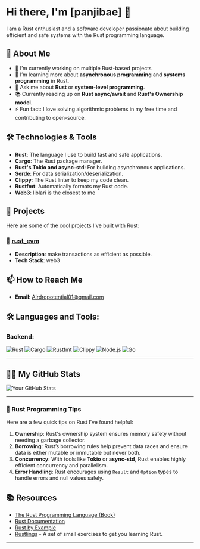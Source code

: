 # Hi there, I'm [panjibae] 👋

I am a Rust enthusiast and a software developer passionate about building efficient and safe systems with the Rust programming language.

## 🚀 About Me

- 🔭 I’m currently working on multiple Rust-based projects
- 🌱 I’m learning more about **asynchronous programming** and **systems programming** in Rust.
- 💬 Ask me about **Rust** or **system-level programming**.
- 📚 Currently reading up on **Rust async/await** and **Rust's Ownership model**.
- ⚡ Fun fact: I love solving algorithmic problems in my free time and contributing to open-source.

## 🛠️ Technologies & Tools

- **Rust**: The language I use to build fast and safe applications.
- **Cargo**: The Rust package manager.
- **Rust's Tokio and async-std**: For building asynchronous applications.
- **Serde**: For data serialization/deserialization.
- **Clippy**: The Rust linter to keep my code clean.
- **Rustfmt**: Automatically formats my Rust code.
- **Web3**: liblari is the closest to me 

## 🚧 Projects

Here are some of the cool projects I've built with Rust:

### 📝 [rust_evm](https://github.com/panjibae/rust_evm.git)
- **Description**: make transactions as efficient as possible.
- **Tech Stack**: web3

## 📫 How to Reach Me


- **Email**: [Airdropotential01@gmail.com](mailto:youremail@example.com)


## 🛠 Languages and Tools:
### Backend:
![Rust](https://img.shields.io/badge/Rust-000000?style=for-the-badge&logo=rust&logoColor=white)
![Cargo](https://img.shields.io/badge/Cargo-000000?style=for-the-badge&logo=cargo&logoColor=white)
![Rustfmt](https://img.shields.io/badge/Rustfmt-000000?style=for-the-badge&logo=rust&logoColor=white)
![Clippy](https://img.shields.io/badge/Clippy-000000?style=for-the-badge&logo=rust&logoColor=white)
![Node.js](https://img.shields.io/badge/Node.js-339933?style=for-the-badge&logo=nodedotjs&logoColor=white)
![Go](https://img.shields.io/badge/Go-00ADD8?style=for-the-badge&logo=go&logoColor=white)

---

## 🧑‍💻 My GitHub Stats

![Your GitHub Stats](https://github-readme-stats.vercel.app/api?username=panjibae&show_icons=true&theme=radical)

---

### 🤖 Rust Programming Tips

Here are a few quick tips on Rust I’ve found helpful:

1. **Ownership**: Rust's ownership system ensures memory safety without needing a garbage collector.
2. **Borrowing**: Rust’s borrowing rules help prevent data races and ensure data is either mutable or immutable but never both.
3. **Concurrency**: With tools like **Tokio** or **async-std**, Rust enables highly efficient concurrency and parallelism.
4. **Error Handling**: Rust encourages using `Result` and `Option` types to handle errors and null values safely.

## 📚 Resources

- [The Rust Programming Language (Book)](https://doc.rust-lang.org/book/)
- [Rust Documentation](https://doc.rust-lang.org/)
- [Rust by Example](https://doc.rust-lang.org/stable/rust-by-example/)
- [Rustlings](https://github.com/rust-lang/rustlings) - A set of small exercises to get you learning Rust.

---

